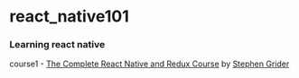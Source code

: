 # react_native101
### Learning react native

course1 - [The Complete React Native and Redux Course](https://www.udemy.com/the-complete-react-native-and-redux-course/) by [Stephen Grider](https://github.com/StephenGrider/)
